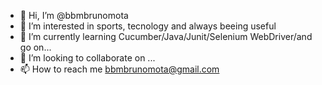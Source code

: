 - 👋 Hi, I’m @bbmbrunomota
- 👀 I’m interested in sports, tecnology and always beeing useful 
- 🌱 I’m currently learning Cucumber/Java/Junit/Selenium WebDriver/and go on...
- 💞️ I’m looking to collaborate on ...
- 📫 How to reach me bbmbrunomota@gmail.com
